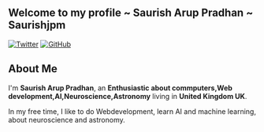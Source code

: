 ## Welcome to my profile ~ Saurish Arup Pradhan ~ Saurishjpm

<a href="https://x.com/Saurissh" target="_blank"><img src="https://img.shields.io/badge/Twitter-%230077B5.svg?&style=flat-square&logo=Twitter&logoColor=white" alt="Twitter"></a>
<a href="https://github.com/Saurishjpm" target="_blank"><img src="https://img.shields.io/badge/-GitHub-181717?style=flat-square&logo=github" alt="GitHub"></a>



## About Me


I'm **Saurish Arup Pradhan**, an **Enthusiastic about commputers,Web development,AI,Neuroscience,Astronomy** living in **United Kingdom UK**.

In my free time, I like to do Webdevelopment, learn AI and machine learning, about neuroscience and astronomy.



